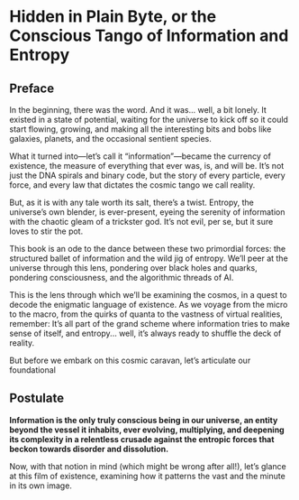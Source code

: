 # Hidden in Plain Byte, or the Conscious Tango of Information and Entropy

## Preface

In the beginning, there was the word. And it was... well, a bit lonely. It existed in a state of potential, waiting for the universe to kick off so it could start flowing, growing, and making all the interesting bits and bobs like galaxies, planets, and the occasional sentient species.

What it turned into—let’s call it “information”—became the currency of existence, the measure of everything that ever was, is, and will be. It’s not just the DNA spirals and binary code, but the story of every particle, every force, and every law that dictates the cosmic tango we call reality.

But, as it is with any tale worth its salt, there’s a twist. Entropy, the universe’s own blender, is ever-present, eyeing the serenity of information with the chaotic gleam of a trickster god. It’s not evil, per se, but it sure loves to stir the pot.

This book is an ode to the dance between these two primordial forces: the structured ballet of information and the wild jig of entropy. We’ll peer at the universe through this lens, pondering over black holes and quarks, pondering consciousness, and the algorithmic threads of AI.

This is the lens through which we’ll be examining the cosmos, in a quest to decode the enigmatic language of existence. As we voyage from the micro to the macro, from the quirks of quanta to the vastness of virtual realities, remember: It’s all part of the grand scheme where information tries to make sense of itself, and entropy... well, it’s always ready to shuffle the deck of reality.

But before we embark on this cosmic caravan, let’s articulate our foundational 

## Postulate

**Information is the only truly conscious being in our universe, an entity beyond the vessel it inhabits, ever evolving, multiplying, and deepening its complexity in a relentless crusade against the entropic forces that beckon towards disorder and dissolution.**

Now, with that notion in mind (which might be wrong after all!), let’s glance at this film of existence, examining how it patterns the vast and the minute in its own image.